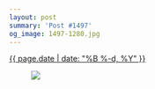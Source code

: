 ```yaml
---
layout: post
summary: 'Post #1497'
og_image: 1497-1280.jpg
---
```


<p>
 <time>
  <a href="/1497">
   {{ page.date | date: "%B %-d, %Y" }}
  </a>
 </time>
 <a href="/1497">
  <figure data-taken="10/1/2021">
   <img sizes="(min-width: 700px) 50vw, calc(100vw - 2rem)" src="{{ site.assets_url }}/1497-640.jpg" srcset="{{ site.assets_url }}/1497-320.jpg 320w, {{ site.assets_url }}/1497-640.jpg 640w, {{ site.assets_url }}/1497-960.jpg 960w, {{ site.assets_url }}/1497-1280.jpg 1280w"/>
  </figure>
 </a>
</p>

